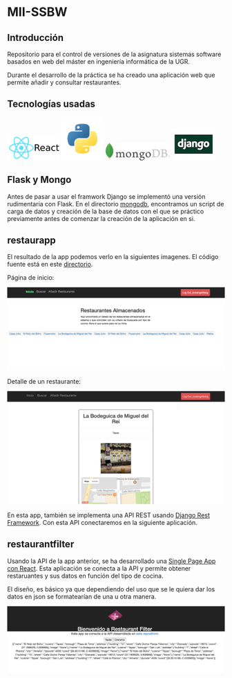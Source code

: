 # MII-SSBW

## Introducción

Repositorio para el control de versiones de la asignatura sistemas software basados en web del máster en ingeniería informática de la UGR. 

Durante el desarrollo de la práctica se ha creado una aplicación web que permite añadir y consultar restaurantes.

## Tecnologías usadas


![react][1]  ![python][2] ![mongo][3]  ![django][4]

 [1]: ./images/react.png
 [2]: ./images/python.png
 [3]: ./images/mongo.png
 [4]: ./images/django.jpg


## Flask y Mongo

Antes de pasar a usar el framwork Django se implementó una versión rudimentaria con Flask. En el directorio [mongodb](https://github.com/joseangeldiazg/MII-SSBW/tree/master/mongodb), encontramos un script de carga de datos y creación de la base de datos con el que se práctico previamente antes de comenzar la creación de la aplicación en si. 


## restaurapp

El resultado de la app podemos verlo en la siguientes imagenes. El código fuente está en este [directorio](https://github.com/joseangeldiazg/MII-SSBW/tree/master/django/sitio_web).

Página de inicio:

![Inicio de la app](./images/inicio.png)

Detalle de un restaurante:

![Detalle de un restaurante](./images/detalle.png)


En esta app, también se implementa una API REST usando [Django Rest Framework](http://www.django-rest-framework.org). Con esta API conectaremos en la siguiente aplicación.  

## restaurantfilter

Usando la API de la app anterior, se ha desarrollado una [Single Page App con React](https://github.com/joseangeldiazg/MII-SSBW/tree/master/restaurantfilter). Esta aplicación se conecta a la API y permite obtener restaruantes y sus datos en función del tipo de cocina. 

El diseño, es básico ya que dependiendo del uso que se le quiera dar los datos en json se formatearían de una u otra manera. 


![Single Page App](./images/filter.png)


